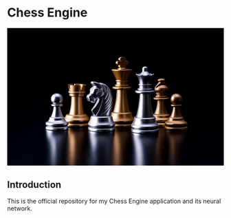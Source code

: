 # Chess Engine

![RiverBot icon](/img/chess.jpg)


## Introduction

This is the official repository for my Chess Engine application and its neural network.